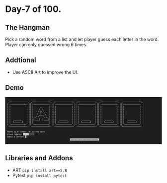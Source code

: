 # Day-7 of 100.

## The Hangman

Pick a random word from a list and let player guess each letter in the word.
Player can only guessed wrong 6 times.

## Addtional
- Use ASCII Art to improve the UI.

## Demo

![Screenshot](day7.png)

## Libraries and Addons
- ART `pip install art==5.8`
- Pytest `pip install pytest`